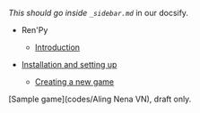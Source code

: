 *This should go inside `_sidebar.md`*  in our docsify.

- Ren'Py

  - [Introduction](introduction.md)
- [Installation and setting up](installation.md)
  - [Creating a new game](creating_a_new_game.md)



[Sample game](codes/Aling Nena VN), draft only.

